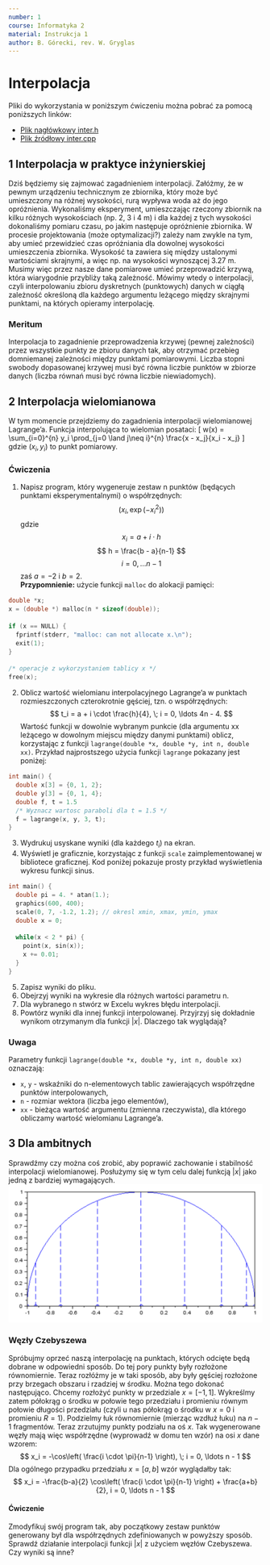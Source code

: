 ```yaml
---
number: 1
course: Informatyka 2
material: Instrukcja 1
author: B. Górecki, rev. W. Gryglas
---
```


# Interpolacja

Pliki do wykorzystania w poniższym ćwiczeniu można pobrać za pomocą poniższych linków:

  - [Plik nagłówkowy inter.h](http://ccfd.github.io/courses/code/info2/inter.h)
  - [Plik źródłowy inter.cpp](http://ccfd.github.io/courses/code/info2/inter.cpp)


## 1 Interpolacja w praktyce inżynierskiej

Dziś będziemy się zajmować zagadnieniem interpolacji.
Załóżmy, że w pewnym urządzeniu technicznym ze zbiornika, który może być umieszczony na różnej wysokości, rurą wypływa woda aż do jego opróżnienia.
Wykonaliśmy eksperyment, umieszczając rzeczony zbiornik na kilku różnych wysokościach (np. 2, 3 i 4 m) i dla każdej z tych wysokości dokonaliśmy pomiaru czasu, po jakim następuje opróżnienie zbiornika.
W procesie projektowania (może optymalizacji?) zależy nam zwykle na tym, aby umieć przewidzieć czas opróżniania dla dowolnej wysokości umieszczenia zbiornika.
Wysokość ta zawiera się między ustalonymi wartościami skrajnymi, a więc np. na wysokości wynoszącej 3.27 m.
Musimy więc przez nasze dane pomiarowe umieć przeprowadzić krzywą, która wiarygodnie przybliży taką zależność.
Mówimy wtedy o interpolacji, czyli interpolowaniu zbioru dyskretnych (punktowych) danych w ciągłą zależność określoną dla każdego argumentu leżącego między skrajnymi punktami, na których opieramy interpolację.

### Meritum

Interpolacja to zagadnienie przeprowadzenia krzywej (pewnej zależności) przez wszystkie punkty ze zbioru danych tak, aby otrzymać przebieg domniemanej zależności między punktami pomiarowymi.
Liczba stopni swobody dopasowanej krzywej musi być równa liczbie punktów w zbiorze danych (liczba równań musi być równa liczbie niewiadomych).

## 2 Interpolacja wielomianowa

W tym momencie przejdziemy do zagadnienia interpolacji wielomianowej Lagrange’a.
Funkcja interpolująca to wielomian posataci:
\[
w(x) = \sum_{i=0}^{n} y_i \prod_{j=0 \land j\neq i}^{n} \frac{x - x_j}{x_i - x_j}
\]
gdzie $(x_i, y_i)$ to punkt pomiarowy.

### Ćwiczenia

1. Napisz program, który wygeneruje zestaw n punktów (będących punktami eksperymentalnymi) o współrzędnych:
$$
\left( x_i, \exp(-x_i^2) \right)
$$ 
gdzie
$$
x_i = a + i \cdot h
$$
$$
h = \frac{b - a}{n-1}
$$
$$
i = 0, \ldots n-1
$$
zaś $a = -2$ i $b = 2$.  
**Przypomnienie:** użycie funkcji `malloc` do alokacji pamięci:
```c++
double *x;
x = (double *) malloc(n * sizeof(double));

if (x == NULL) {
  fprintf(stderr, "malloc: can not allocate x.\n");
  exit(1);
}

/* operacje z wykorzystaniem tablicy x */
free(x);
```

2. Oblicz wartość wielomianu interpolacyjnego Lagrange’a w punktach rozmieszczonych czterokrotnie gęściej, tzn. o współrzędnych:
$$
t_i = a + i \cdot \frac{h}{4}, \; i = 0, \ldots 4n - 4.
$$
Wartość funkcji w dowolnie wybranym punkcie (dla argumentu xx leżącego w dowolnym miejscu między danymi punktami) oblicz, korzystając z funkcji `lagrange(double *x, double *y, int n, double xx)`.
Przykład najprostszego użycia funkcji `lagrange` pokazany jest poniżej:
```c++
int main() {
  double x[3] = {0, 1, 2};
  double y[3] = {0, 1, 4};
  double f, t = 1.5
  /* Wyznacz wartosc paraboli dla t = 1.5 */
  f = lagrange(x, y, 3, t);
}
```
3. Wydrukuj usyskane wyniki (dla każdego $t_i$) na ekran.
4. Wyświetl je graficznie, korzystając z funkcji  `scale` zaimplementowanej w bibliotece graficznej.
Kod poniżej pokazuje prosty przykład wyświetlenia wykresu funkcji sinus.
```c++
int main() {
  double pi = 4. * atan(1.);
  graphics(600, 400);
  scale(0, 7, -1.2, 1.2); // okresl xmin, xmax, ymin, ymax
  double x = 0;
  
  while(x < 2 * pi) {
    point(x, sin(x));
    x += 0.01;
  }
}
```
5. Zapisz wyniki do pliku.
6. Obejrzyj wyniki na wykresie dla różnych wartości parametru n.
7. Dla wybranego n stwórz w Excelu wykres błędu interpolacji.
8. Powtórz wyniki dla innej funkcji interpolowanej.
Przyjrzyj się dokładnie wynikom otrzymanym dla funkcji $|x|$.
Dlaczego tak wyglądają?

### Uwaga
Parametry funkcji `lagrange(double *x, double *y, int n, double xx)` oznaczają:

  - `x`, `y` - wskaźniki do n-elementowych tablic zawierających współrzędne punktów interpolowanych,
  - `n` - rozmiar wektora (liczba jego elementów),
  - `xx` - bieżąca wartość argumentu (zmienna rzeczywista), dla którego obliczamy wartość wielomianu Lagrange’a.

## 3 Dla ambitnych
Sprawdźmy czy można coś zrobić, aby poprawić zachowanie i stabilność interpolacji wielomianowej.
Posłużymy się w tym celu dalej funkcją $|x|$ jako jedną z bardziej wymagających.
![ ](figures/info2/inst1/chebyshev_nodes.png  "Ilustracja generacji węzłów Czebyszewa")

### Węzły Czebyszewa
Spróbujmy oprzeć naszą interpolację na punktach, których odcięte będą dobrane w odpowiedni sposób.
Do tej pory punkty były rozłożone równomiernie.
Teraz rozłóżmy je w taki sposób, aby były gęściej rozłożone przy brzegach obszaru i rzadziej w środku.
Można tego dokonać następująco.
Chcemy rozłożyć punkty w przedziale $x = [−1, 1]$.
Wykreślmy zatem półokrąg o środku w połowie tego przedziału i promieniu równym połowie długości przedziału (czyli u nas półokrąg o środku w $x = 0$ i promieniu $R = 1$).
Podzielmy łuk równomiernie (mierząc wzdłuż łuku) na $n − 1$ fragmentów.
Teraz zrzutujmy punkty podziału na oś $x$.
Tak wygenerowane węzły mają więc współrzędne (wyprowadź w domu ten wzór) na osi $x$ dane wzorem:
$$
x_i = -\cos\left( \frac{i \cdot \pi}{n-1} \right), \; i = 0, \ldots n - 1
$$
Dla ogólnego przypadku przedziału $x = [a, b]$ wzór wyglądałby tak:
$$
x_i = -\frac{b-a}{2} \cos\left( \frac{i \cdot \pi}{n-1} \right) + \frac{a+b}{2}, i = 0, \ldots n - 1
$$

#### Ćwiczenie
Zmodyfikuj swój program tak, aby początkowy zestaw punktów generowany był dla współrzędnych zdefiniowanych w powyższy sposób.
Sprawdź działanie interpolacji funkcji $|x|$ z użyciem węzłów Czebyszewa.
Czy wyniki są inne?

